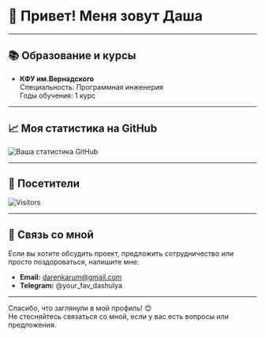 # 👋 Привет! Меня зовут Даша

---

## 📚 Образование и курсы

- **КФУ им.Вернадского**  
  Специальность: Программная инженерия  
  Годы обучения: 1 курс
---

## 📈 Моя статистика на GitHub

![Ваша статистика GitHub](https://github-readme-stats.vercel.app/api?daria-rumyantseva&show_icons=true&theme=radical)

---


## 👀 Посетители

![Visitors](https://api.visitorbadge.io/api/visitors?path=https://github.com/daria-rumyantseva=daria-rumyantseva&label=Посетители&labelColor=%23ffa500&countColor=%23263759)

---

## 🤝 Связь со мной

Если вы хотите обсудить проект, предложить сотрудничество или просто поздороваться, напишите мне:

- **Email:** darenkarum@gmail.com
- **Telegram:** @your_fav_dashulya

---

Спасибо, что заглянули в мой профиль! 😊  
Не стесняйтесь связаться со мной, если у вас есть вопросы или предложения.
